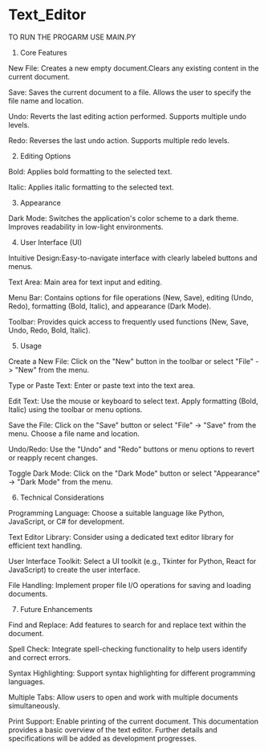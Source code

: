 # Text_Editor
TO RUN THE PROGARM USE MAIN.PY
1. Core Features

New File:
Creates a new empty document.Clears any existing content in the current document.

Save: 
Saves the current document to a file. Allows the user to specify the file name and location.

Undo: 
Reverts the last editing action performed. Supports multiple undo levels.

Redo: 
Reverses the last undo action. Supports multiple redo levels.

2. Editing Options

Bold: 
Applies bold formatting to the selected text.

Italic: 
Applies italic formatting to the selected text.

3. Appearance

Dark Mode: 
Switches the application's color scheme to a dark theme. Improves readability in low-light environments.

4. User Interface (UI)

Intuitive Design:Easy-to-navigate interface with clearly labeled buttons and menus.

Text Area:
Main area for text input and editing.

Menu Bar:
Contains options for file operations (New, Save), editing (Undo, Redo), formatting (Bold, Italic), and appearance (Dark Mode).

Toolbar:
Provides quick access to frequently used functions (New, Save, Undo, Redo, Bold, Italic).

5. Usage

Create a New File:
Click on the "New" button in the toolbar or select "File" -> "New" from the menu.

Type or Paste Text:
Enter or paste text into the text area.

Edit Text:
Use the mouse or keyboard to select text.
Apply formatting (Bold, Italic) using the toolbar or menu options.

Save the File:
Click on the "Save" button or select "File" -> "Save" from the menu.
Choose a file name and location.

Undo/Redo:
Use the "Undo" and "Redo" buttons or menu options to revert or reapply recent changes.

Toggle Dark Mode:
Click on the "Dark Mode" button or select "Appearance" -> "Dark Mode" from the menu.

6. Technical Considerations

Programming Language:
Choose a suitable language like Python, JavaScript, or C# for development.

Text Editor Library:
Consider using a dedicated text editor library for efficient text handling.

User Interface Toolkit:
Select a UI toolkit (e.g., Tkinter for Python, React for JavaScript) to create the user interface.

File Handling:
Implement proper file I/O operations for saving and loading documents.

7. Future Enhancements

Find and Replace:
Add features to search for and replace text within the document.

Spell Check:
Integrate spell-checking functionality to help users identify and correct errors.

Syntax Highlighting:
Support syntax highlighting for different programming languages.

Multiple Tabs:
Allow users to open and work with multiple documents simultaneously.

Print Support:
Enable printing of the current document.
This documentation provides a basic overview of the text editor. Further details and specifications will be added as development progresses.
